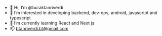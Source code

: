 - 👋 Hi, I’m @buraktanriverdi
- 👀 I’m interested in developing backend, dev-ops, android, javascript and typescript
- 🌱 I’m currently learning React and Next js
- 📫 btanriverdi.bt@gmail.com 
